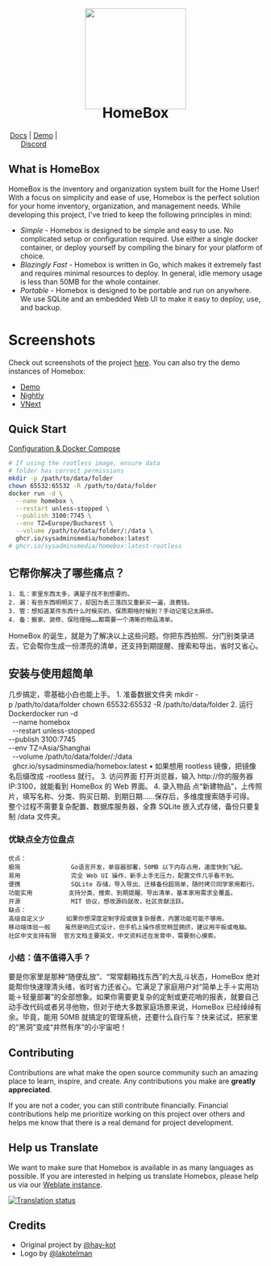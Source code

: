 <div align="center">
  <img src="/docs/public/lilbox.svg" height="200"/>
</div>

<h1 align="center" style="margin-top: -10px"> HomeBox </h1>
<p align="center" style="width: 100;">
   <a href="https://homebox.software/en/">Docs</a>
   |
   <a href="https://demo.homebox.software">Demo</a>
   |
   <a href="https://discord.gg/aY4DCkpNA9">Discord</a>
</p>

## What is HomeBox

HomeBox is the inventory and organization system built for the Home User! With a focus on simplicity and ease of use, Homebox is the perfect solution for your home inventory, organization, and management needs. While developing this project, I've tried to keep the following principles in mind:

- _Simple_ - Homebox is designed to be simple and easy to use. No complicated setup or configuration required. Use either a single docker container, or deploy yourself by compiling the binary for your platform of choice.
- _Blazingly Fast_ - Homebox is written in Go, which makes it extremely fast and requires minimal resources to deploy. In general, idle memory usage is less than 50MB for the whole container.
- _Portable_ - Homebox is designed to be portable and run on anywhere. We use SQLite and an embedded Web UI to make it easy to deploy, use, and backup.

# Screenshots
Check out screenshots of the project [here](https://imgur.com/a/5gLWt2j).
You can also try the demo instances of Homebox:
- [Demo](https://demo.homebox.software)
- [Nightly](https://nightly.homebox.software)
- [VNext](https://vnext.homebox.software/)

## Quick Start

[Configuration & Docker Compose](https://homebox.software/en/quick-start.html)

```bash
# If using the rootless image, ensure data 
# folder has correct permissions
mkdir -p /path/to/data/folder
chown 65532:65532 -R /path/to/data/folder
docker run -d \
  --name homebox \
  --restart unless-stopped \
  --publish 3100:7745 \
  --env TZ=Europe/Bucharest \
  --volume /path/to/data/folder/:/data \
  ghcr.io/sysadminsmedia/homebox:latest
# ghcr.io/sysadminsmedia/homebox:latest-rootless
```

<!-- CONTRIBUTING -->
## 它帮你解决了哪些痛点？
    1. 乱：家里东西太多，满屋子找不到想要的。
    2. 漏：有些东西明明买了，却因为丢三落四又重新买一遍，浪费钱。
    3. 管：想知道某件东西什么时候买的、保质期啥时候到？手动记笔记太麻烦。
    4. 备：搬家、装修、保险理赔……都需要一个清晰的物品清单。
HomeBox 的诞生，就是为了解决以上这些问题。你把东西拍照、分门别类录进去，它会帮你生成一份漂亮的清单，还支持到期提醒、搜索和导出，省时又省心。

## 安装与使用超简单
 几步搞定，零基础小白也能上手。
   1. 准备数据文件夹
     mkdir -p /path/to/data/folder
     chown 65532:65532 -R /path/to/data/folder
   2. 运行 Dockerdocker run -d \
             --name homebox \
             --restart unless-stopped \
             --publish 3100:7745 \
             --env TZ=Asia/Shanghai \
             --volume /path/to/data/folder/:/data \
          ghcr.io/sysadminsmedia/homebox:latest
   • 如果想用 rootless 镜像，把镜像名后缀改成 -rootless 就行。
   3. 访问界面
      打开浏览器，输入 http://你的服务器IP:3100，就能看到 HomeBox 的 Web 界面。
   4. 录入物品
      点“新建物品”，上传照片，填写名称、分类、购买日期、到期日期……保存后，多维度搜索随手可得。
  整个过程不需要复杂配置、数据库服务器，全靠 SQLite 嵌入式存储，备份只要复制 /data 文件夹。

### 优缺点全方位盘点
    优点：
    极简              Go语言开发，单容器部署，50MB 以下内存占用，速度快到飞起。
    易用              完全 Web UI 操作，新手上手无压力，配置文件几乎看不到。
    便携              SQLite 存储，导入导出、迁移备份超简单，随时拷贝同学家用都行。
    功能实用          支持分类、搜索、到期提醒、导出清单，基本家用需求全覆盖。
    开源              MIT 协议，想改源码就改，社区贡献活跃。
    缺点：
    高级自定义少      如果你想深度定制字段或做复杂报表，内置功能可能不够用。
    移动端体验一般    虽然是响应式设计，但手机上操作感觉稍显拥挤，建议用平板或电脑。
    社区中文支持有限  官方文档主要英文，中文资料还在发育中，需要耐心摸索。
### 小结：值不值得入手？
   要是你家里是那种“随便乱放”、“常常翻箱找东西”的大乱斗状态，HomeBox 绝对能帮你快速理清头绪，省时省力还省心。它满足了家庭用户对“简单上手＋实用功能＋轻量部署”的全部想象。如果你需要更复杂的定制或更花哨的报表，就要自己动手改代码或者另寻他物，但对于绝大多数家庭场景来说，HomeBox 已经绰绰有余。毕竟，能用 50MB 就搞定的管理系统，还要什么自行车？快来试试，把家里的“黑洞”变成“井然有序”的小宇宙吧！
## Contributing

Contributions are what make the open source community such an amazing place to learn, inspire, and create. Any contributions you make are **greatly appreciated**.

If you are not a coder, you can still contribute financially. Financial contributions help me prioritize working on this project over others and helps me know that there is a real demand for project development.

## Help us Translate
We want to make sure that Homebox is available in as many languages as possible. If you are interested in helping us translate Homebox, please help us via our [Weblate instance](https://translate.sysadminsmedia.com/projects/homebox/).

[![Translation status](http://translate.sysadminsmedia.com/widget/homebox/multi-auto.svg)](http://translate.sysadminsmedia.com/engage/homebox/)

## Credits

- Original project by [@hay-kot](https://github.com/hay-kot)
- Logo by [@lakotelman](https://github.com/lakotelman)
